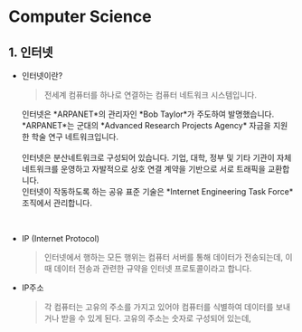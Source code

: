 # Computer Science

## 1. 인터넷

- 인터넷이란?

  > 전세계 컴퓨터를 하나로 연결하는 컴퓨터 네트워크 시스템입니다.

  <div>
    인터넷은 *ARPANET*의 관리자인 *Bob Taylor*가 주도하여 발명했습니다.
    *ARPANET*는 군대의 *Advanced Research Projects Agency* 자금을 지원한 학술 연구 네트워크입니다.
  </div>
  <br>
  <div>
  인터넷은 분산네트워크로 구성되어 있습니다. 기업, 대학, 정부 및 기타 기관이 자체 네트워크를 운영하고 자발적으로 상호 연결 계약을 기반으로 서로 트래픽을 교환합니다.<br>
  인터넷이 작동하도록 하는 공유 표준 기술은 *Internet Engineering Task Force* 조직에서 관리합니다.
  </div>

<br>

- IP (Internet Protocol)

  > 인터넷에서 행하는 모든 행위는 컴퓨터 서버를 통해 데이터가 전송되는데, 이 때 데이터 전송과 관련한 규약을 인터넷 프로토콜이라고 합니다.

- IP주소
  > 각 컴퓨터는 고유의 주소를 가지고 있어야 컴퓨터를 식별하여 데이터를 보내거나 받을 수 있게 된다. 고유의 주소는 숫자로 구성되어 있는데,
